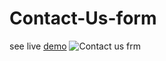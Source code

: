 # Contact-Us-form
see live [demo](https://jatinmourya.github.io/Contact-Us-form/)
![Contact us frm](https://user-images.githubusercontent.com/55657605/153707776-e2ae4c64-b451-4d77-b651-7e9ab19cc9f3.png)
